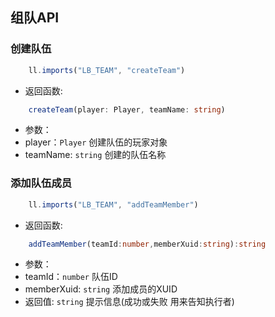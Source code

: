 ## 组队API
### 创建队伍
~~~js
    ll.imports("LB_TEAM", "createTeam")
~~~
- 返回函数: 
~~~ts
    createTeam(player: Player, teamName: string)
~~~
- 参数：
- player：`Player`
创建队伍的玩家对象
- teamName: `string`
创建的队伍名称

### 添加队伍成员
~~~js
    ll.imports("LB_TEAM", "addTeamMember")
~~~
- 返回函数: 
~~~ts
    addTeamMember(teamId:number,memberXuid:string):string
~~~
- 参数：
- teamId：`number`
队伍ID
- memberXuid: `string`
添加成员的XUID
- 返回值: `string`
提示信息(成功或失败 用来告知执行者)